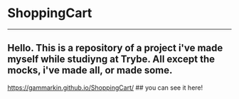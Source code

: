 # ShoppingCart
---

## Hello. This is a repository of a project i've made myself while studiyng at Trybe. All except the mocks, i've made all, or made some.

https://gammarkin.github.io/ShoppingCart/ ## you can see it here!
